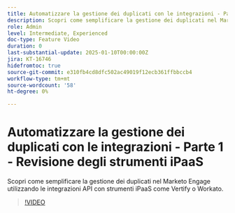 ```yaml
---
title: Automatizzare la gestione dei duplicati con le integrazioni - Parte 1 - Revisione degli strumenti iPaaS
description: Scopri come semplificare la gestione dei duplicati nel Marketo Engage utilizzando le integrazioni API con strumenti iPaaS come Vertify o Workato.
role: Admin
level: Intermediate, Experienced
doc-type: Feature Video
duration: 0
last-substantial-update: 2025-01-10T00:00:00Z
jira: KT-16746
hidefromtoc: true
source-git-commit: e310fb4cd8dfc502ac49019f12ecb361ffbbccb4
workflow-type: tm+mt
source-wordcount: '58'
ht-degree: 0%

---
```



# Automatizzare la gestione dei duplicati con le integrazioni - Parte 1 - Revisione degli strumenti iPaaS

Scopri come semplificare la gestione dei duplicati nel Marketo Engage utilizzando le integrazioni API con strumenti iPaaS come Vertify o Workato.

>[!VIDEO](https://video.tv.adobe.com/v/3429487/?learn=on&enablevpops)
